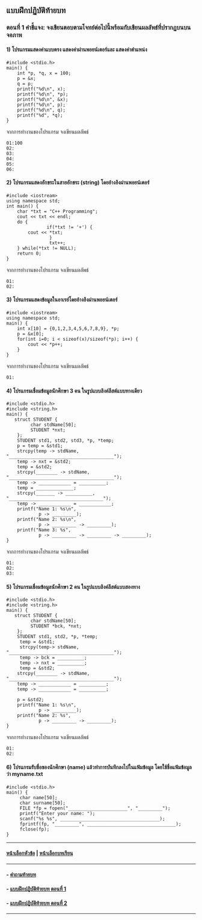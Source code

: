 ## แบบฝึกปฏิบัติท้ายบท

### ตอนที่ 1 คำชี้แจง: จงเขียนตอบตามโจทย์ต่อไปนี้พร้อมกับเขียนผลลัพธ์ที่ปรากฏบนบนจอภาพ 
#### 1) โปรแกรมแสดงค่าแบบตรง แสดงค่าผ่านพอยน์เตอร์และ แสดงค่าตำแหน่ง

```
#include <stdio.h>
main() {
    int *p, *q, x = 100;
    p = &x;
    q = p;
    printf("%d\n", x);
    printf("%d\n", *p);
    printf("%d\n", &x);
    printf("%d\n", p);
    printf("%d\n", q);
    printf("%d", *q);
}
```

จากการทำงานของโปรแกรม จงเขียนผลลัพธ์

```
01:100
02:	
03:	
04:	
05:	
06:	
```

#### 2) โปรแกรมแสดงอักขระในสายอักขระ (string) โดยอ้างอิงผ่านพอยน์เตอร์

```
#include <iostream>
using namespace std;
int main() {
    char *txt = "C++ Programming";
	cout << txt << endl;
	do {
               if(*txt != '+') {
		cout << *txt;
                } 
                txt++;
	} while(*txt != NULL);
    return 0;
}
```

จากการทำงานของโปรแกรม จงเขียนผลลัพธ์

```
01:	
02:	
```

#### 3) โปรแกรมแสดงข้อมูลในอาเรย์โดยอ้างอิงผ่านพอยน์เตอร์

```
#include <iostream>
using namespace std;
main() {
    int x[10] = {0,1,2,3,4,5,6,7,8,9}, *p;
    p = &x[0];
	for(int i=0; i < sizeof(x)/sizeof(*p); i++) {
		cout << *p++;
	} 
}
```

จากการทำงานของโปรแกรม จงเขียนผลลัพธ์

```
01:	
```

#### 4) โปรแกรมเชื่อมข้อมูลนักศึกษา 3 คน ในรูปแบบลิงค์ลีสต์แบบทางเดียว

```
#include <stdio.h> 
#include <string.h> 
main() { 
   struct STUDENT {                 
         char stdName[50];   
         STUDENT *nxt;              
    };
    STUDENT std1, std2, std3, *p, *temp; 
    p = temp = &std1;                                   
    strcpy(temp -> stdName, "_______________________________________"); 
    temp -> nxt = &std2;
    temp = &std2;       
    strcpy(________ -> stdName, "_______________________________________"); 
    temp -> ____________ = __________;
    temp = ______________;                                                                      
    strcpy(_______ -> __________, "___________________________________"); 
    temp -> ____________ = ____________; 
    printf("Name 1: %s\n", 
            p -> _________); 
    printf("Name 2: %s\n",  
            p -> _________ -> _________); 
    printf("Name 3: %s",  
            p -> _________ -> _________ -> _________);
}
```

จากการทำงานของโปรแกรม จงเขียนผลลัพธ์

```
01:	
02:	
03:	
```

#### 5) โปรแกรมเชื่อมข้อมูลนักศึกษา 2 คน ในรูปแบบลิงค์ลีสต์แบบสองทาง

```
#include <stdio.h> 
#include <string.h> 
main() { 
   struct STUDENT {                 
         char stdName[50];   
         STUDENT *bck, *nxt;              
    };
    STUDENT std1, std2, *p, *temp; 
     temp = &std1;                                   
     strcpy(temp-> stdName, "_______________________________________"); 
     temp -> bck = __________;
     temp -> nxt = __________;
     temp = &std2;     
    strcpy(________ -> stdName, "_______________________________________"); 
    temp -> ____________ = __________;
    temp -> ____________ = __________;

    p = &std2;
    printf("Name 1: %s\n", 
            p -> _________); 
    printf("Name 2: %s",  
            p -> _________ -> _________); 
}
```

จากการทำงานของโปรแกรม จงเขียนผลลัพธ์

```
01:	
02:	
```

#### 6) โปรแกรมรับชื่อของนักศึกษา (name) แล้วทำการบันทึกลงไปในแฟ้มข้อมูล โดยใช้ชื่อแฟ้มข้อมูลว่า myname.txt

```
#include <stdio.h>
main() {
     char name[50];
     char surname[50];
     FILE *fp = fopen("______________________", "_________");        
     printf("Enter your name: "); 
     scanf("%s %s", _____________________________________);         
     fprintf(fp, "_________", _________________________________);       
     fclose(fp);            
}     
```

---
#### [หน้าเลือกหัวข้อ](README.md) | [หน้าเลือกบทเรียน](../README.md)
---
#### - [คำถามท้ายบท](0830.md)
#### - [แบบฝึกปฏิบัติท้ายบท ตอนที่ 1](0850.md)
#### - [แบบฝึกปฏิบัติท้ายบท ตอนที่ 2](0870.md)
---
